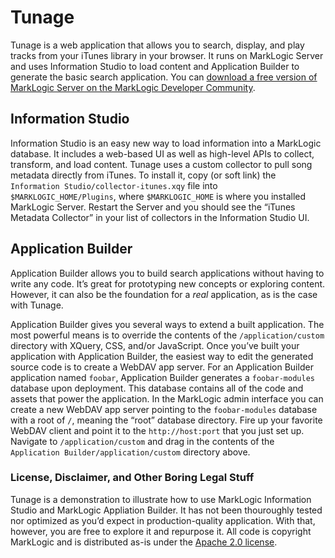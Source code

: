 # Tunage

Tunage is a web application that allows you to search, display, and play tracks from your iTunes library in your browser. It runs on MarkLogic Server and uses Information Studio to load content and Application Builder to generate the basic search application. You can [download a free version of MarkLogic Server on the MarkLogic Developer Community](http://developer.marklogic.com/products).

## Information Studio
Information Studio is an easy new way to load information into a MarkLogic database. It includes a web-based UI as well as high-level APIs to collect, transform, and load content. Tunage uses a custom collector to pull song metadata directly from iTunes. To install it, copy (or soft link) the `Information Studio/collector-itunes.xqy` file into `$MARKLOGIC_HOME/Plugins`, where `$MARKLOGIC_HOME` is where you installed MarkLogic Server. Restart the Server and you should see the “iTunes Metadata Collector” in your list of collectors in the Information Studio UI.

## Application Builder
Application Builder allows you to build search applications without having to write any code. It’s great for prototyping new concepts or exploring content. However, it can also be the foundation for a _real_ application, as is the case with Tunage. 

Application Builder gives you several ways to extend a built application. The most powerful means is to override the contents of the `/application/custom` directory with XQuery, CSS, and/or JavaScript. Once you’ve built your application with Application Builder, the easiest way to edit the generated source code is to create a WebDAV app server. For an Application Builder application named `foobar`, Application Builder generates a `foobar-modules` database upon deployment. This database contains all of the code and assets that power the application. In the MarkLogic admin interface you can create a new WebDAV app server pointing to the `foobar-modules` database with a root of `/`, meaning the “root” database directory. Fire up your favorite WebDAV client and point it to the `http://host:port` that you just set up. Navigate to `/application/custom` and drag in the contents of the `Application Builder/application/custom` directory above.

### License, Disclaimer, and Other Boring Legal Stuff
Tunage is a demonstration to illustrate how to use MarkLogic Information Studio and MarkLogic Appliation Builder. It has not been thouroughly tested nor optimized as you’d expect in production-quality application. With that, however, you are free to explore it and repurpose it. All code is copyright MarkLogic and is distributed as-is under the [Apache 2.0 license](http://www.apache.org/licenses/LICENSE-2.0.html). 